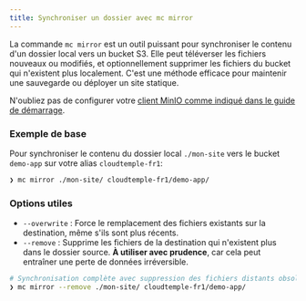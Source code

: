 ```yaml
---
title: Synchroniser un dossier avec mc mirror
---
```


La commande `mc mirror` est un outil puissant pour synchroniser le contenu d'un dossier local vers un bucket S3. Elle peut téléverser les fichiers nouveaux ou modifiés, et optionnellement supprimer les fichiers du bucket qui n'existent plus localement. C'est une méthode efficace pour maintenir une sauvegarde ou déployer un site statique.

N'oubliez pas de configurer votre [client MinIO comme indiqué dans le guide de démarrage](../quickstart.md).

### Exemple de base

Pour synchroniser le contenu du dossier local `./mon-site` vers le bucket `demo-app` sur votre alias `cloudtemple-fr1`:

```bash
❯ mc mirror ./mon-site/ cloudtemple-fr1/demo-app/
```

### Options utiles

*   `--overwrite` : Force le remplacement des fichiers existants sur la destination, même s'ils sont plus récents.
*   `--remove` : Supprime les fichiers de la destination qui n'existent plus dans le dossier source. **À utiliser avec prudence**, car cela peut entraîner une perte de données irréversible.

```bash
# Synchronisation complète avec suppression des fichiers distants obsolètes
❯ mc mirror --remove ./mon-site/ cloudtemple-fr1/demo-app/
